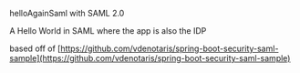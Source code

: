 helloAgainSaml with SAML 2.0

A Hello World in SAML where the app is also the IDP

based off of [https://github.com/vdenotaris/spring-boot-security-saml-sample](https://github.com/vdenotaris/spring-boot-security-saml-sample)
